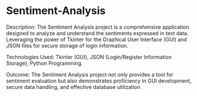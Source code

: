 # Sentiment-Analysis
Description:  The Sentiment Analysis project is a comprehensive application designed to analyze and understand the sentiments expressed in text data. Leveraging the power of Tkinter for the Graphical User Interface (GUI) and JSON files for secure storage of login information. 

Technologies Used: Tkinter (GUI), JSON (Login/Register Information Storage), Python Programming.
 
 Outcome: The Sentiment Analysis project not only provides a tool for sentiment evaluation but also demonstrates proficiency in GUI development, secure data handling, and effective database utilization

